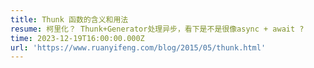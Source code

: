 ```yaml
---
title: Thunk 函数的含义和用法
resume: 柯里化？ Thunk+Generator处理异步，看下是不是很像async + await ?
time: 2023-12-19T16:00:00.000Z
url: 'https://www.ruanyifeng.com/blog/2015/05/thunk.html'
---
```


